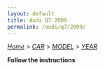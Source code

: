 ```yaml
---
layout: default
title: Audi Q7 2009
permalink: /audi/q7/2009/
---
```

[*Home*](/) > [*CAR*](/car/) > [*MODEL*](/car/model/) > [*YEAR*](/car/model/year/)

**Follow the instructions**